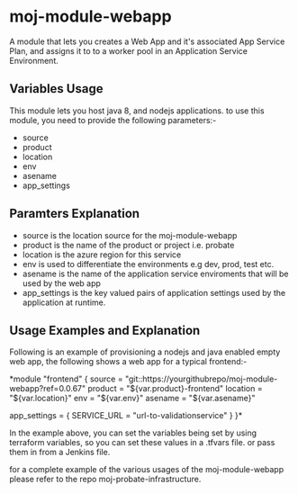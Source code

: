 # moj-module-webapp
A module that lets you creates a Web App and it's associated App Service Plan, and assigns it to to a worker pool in an Application Service Environment.

## Variables Usage
This module lets you host java 8, and nodejs applications. to use this module, you need to provide the following parameters:-

-	source
-	product
-	location
- 	env
- 	asename
-	app_settings

## Paramters Explanation

-	source is the location source for the moj-module-webapp
- 	product is the name of the product or project i.e. probate
-	location is the azure region for this service
-	env is used to differentiate the environments e.g dev, prod, test etc.
-	asename is the name of the application service enviroments that will be used by the web app
-	app_settings is the key valued pairs of application settings used by the application at runtime.

## Usage Examples and Explanation

Following is an example of provisioning a nodejs and java enabled empty web app, the following shows a web app for a typical frontend:-

*module "frontend" {
  source   = "git::https://yourgithubrepo/moj-module-webapp?ref=0.0.67"
  product  = "${var.product}-frontend"
  location = "${var.location}"
  env      = "${var.env}"
  asename  = "${var.asename}"

  app_settings = {
    SERVICE_URL  = "url-to-validationservice"
  }
}*

In the example above, you can set the variables being set by using terraform variables, so you can set these values in a .tfvars file.
or pass them in from a Jenkins file.

for a complete example of the various usages of the moj-module-webapp please refer to the repo moj-probate-infrastructure.




